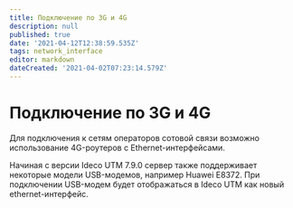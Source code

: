 ```yaml
---
title: Подключение по 3G и 4G
description: null
published: true
date: '2021-04-12T12:38:59.535Z'
tags: network_interface
editor: markdown
dateCreated: '2021-04-02T07:23:14.579Z'
---
```


# Подключение по 3G и 4G

Для подключения к сетям операторов сотовой связи возможно использование 4G-роутеров с Ethernet-интерфейсами.

Начиная с версии Ideco UTM 7.9.0 сервер также поддерживает некоторые модели USB-модемов, например Huawei E8372. При подключении USB-модем будет отображаться в Ideco UTM как новый ethernet-интерфейс.

